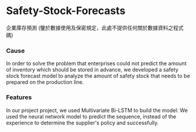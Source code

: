 # Safety-Stock-Forecasts
企業庫存預測
(鑒於數據使用及保密規定，此處不提供任何關於數據資料之程式碼)

### Cause
In order to solve the problem that enterprises could not predict the amount of inventory which should be stored in advance, we developed a safety stock forecast model to analyze the amount of safety stock that needs to be prepared on the production line.

### Features
In our project project, we used Multivariate Bi-LSTM to build the model: We used the neural network model to predict the sequence, instead of the experience to determine the supplier's policy and successfully.
